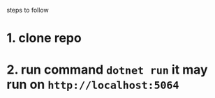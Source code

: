 steps to follow

# 1. clone repo

# 2. run command `dotnet run` it may run on `http://localhost:5064`
